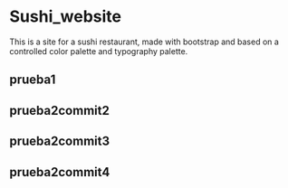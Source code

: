# Sushi_website
This is a site for a sushi restaurant, made with bootstrap and based on a controlled color palette and typography palette. 
## prueba1
## prueba2commit2
## prueba2commit3
## prueba2commit4

